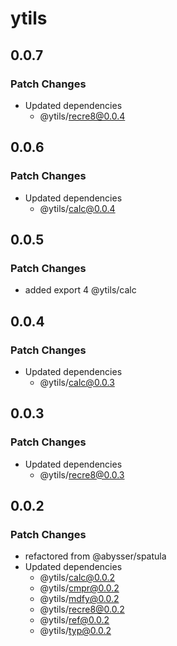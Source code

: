 # ytils

## 0.0.7

### Patch Changes

-   Updated dependencies
    -   @ytils/recre8@0.0.4

## 0.0.6

### Patch Changes

-   Updated dependencies
    -   @ytils/calc@0.0.4

## 0.0.5

### Patch Changes

-   added export 4 @ytils/calc

## 0.0.4

### Patch Changes

-   Updated dependencies
    -   @ytils/calc@0.0.3

## 0.0.3

### Patch Changes

-   Updated dependencies
    -   @ytils/recre8@0.0.3

## 0.0.2

### Patch Changes

-   refactored from @abysser/spatula
-   Updated dependencies
    -   @ytils/calc@0.0.2
    -   @ytils/cmpr@0.0.2
    -   @ytils/mdfy@0.0.2
    -   @ytils/recre8@0.0.2
    -   @ytils/ref@0.0.2
    -   @ytils/typ@0.0.2
